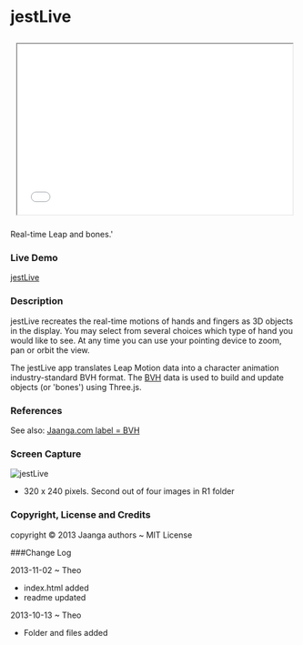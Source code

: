 jestLive
========
<iframe src=jest-live/r1/jest-live.html width=96% height=300px style=margin:2% >no iframe here</iframe>
<p>Real-time Leap and bones.'</p>


### Live Demo

[jestLive]( http://jaanga.github.io/gestification/cookbook/jest-live/r1/jest-live.html)

### Description

jestLive recreates the real-time motions of hands and fingers as 3D objects in the display. 
You may select from several choices which type of hand you would like to see.
At any time you can use your pointing device to zoom, pan or orbit the view.

The jestLive app translates Leap Motion data into a character animation industry-standard BVH format.
The [BVH](http://en.wikipedia.org/wiki/Biovision_Hierarchy) data is used to build and update objects (or 'bones') using Three.js.


### References

See also: [Jaanga.com label = BVH](http://www.jaanga.com/search/label/BVH)

### Screen Capture

![jestLive](http://jaanga.github.io/gestification/cookbook/jest-live/r1/jest-live-screen-grab-320x240.png)

* 320 x 240 pixels. Second out of four images in R1 folder


### Copyright, License and Credits
copyright &copy; 2013 Jaanga authors ~ MIT License


###Change Log

2013-11-02 ~ Theo

* index.html added
* readme updated

2013-10-13 ~ Theo  

* Folder and files added